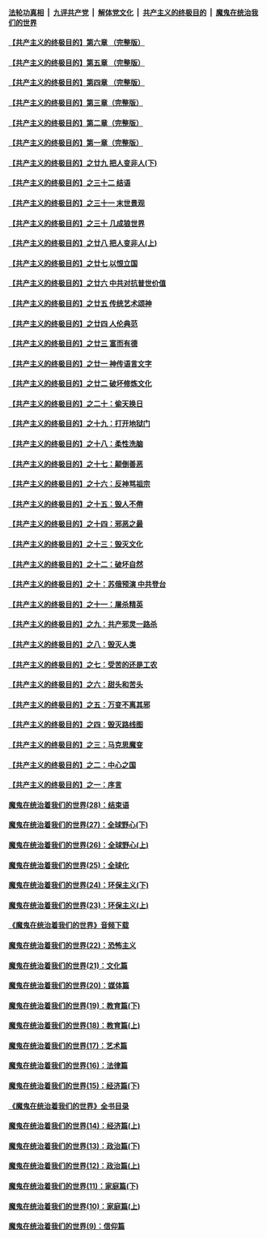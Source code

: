 ####  [法轮功真相](../../../../basic/blob/master/README.md?t=03141339) &nbsp;|&nbsp; [九评共产党](../../../../9ping.md/blob/master/README.md?t=03141339) &nbsp;|&nbsp; [解体党文化](../../../../jtdwh.md/blob/master/README.md?t=03141339)  &nbsp;|&nbsp; [共产主义的终极目的](../../../../gczydzjmd.md/blob/master/README.md?t=03141339) &nbsp;|&nbsp; [魔鬼在统治我们的世界](../../../../mgztzwmdsj.md/blob/master/README.md?t=03141339) 

#### [【共产主义的终极目的】第六章 （完整版）](../pages/nsc422/n11428913.md?t=03141339) 

#### [【共产主义的终极目的】第五章 （完整版）](../pages/nsc422/n11428912.md?t=03141339) 

#### [【共产主义的终极目的】第四章 （完整版）](../pages/nsc422/n11428907.md?t=03141339) 

#### [【共产主义的终极目的】第三章（完整版）](../pages/nsc422/n11428848.md?t=03141339) 

#### [【共产主义的终极目的】第二章（完整版）](../pages/nsc422/n11428831.md?t=03141339) 

#### [【共产主义的终极目的】第一章（完整版）](../pages/nsc422/n11417651.md?t=03141339) 

#### [【共产主义的终极目的】之廿九 把人变非人(下)](../pages/nsc422/n11344140.md?t=03141339) 

#### [【共产主义的终极目的】之三十二 结语](../pages/nsc422/n11360535.md?t=03141339) 

#### [【共产主义的终极目的】之三十一 末世景观](../pages/nsc422/n11351129.md?t=03141339) 

#### [【共产主义的终极目的】之三十 几成狼世界](../pages/nsc422/n11348280.md?t=03141339) 

#### [【共产主义的终极目的】之廿八 把人变非人(上)](../pages/nsc422/n11340492.md?t=03141339) 

#### [【共产主义的终极目的】之廿七 以恨立国](../pages/nsc422/n11336944.md?t=03141339) 

#### [【共产主义的终极目的】之廿六 中共对抗普世价值](../pages/nsc422/n11324785.md?t=03141339) 

#### [【共产主义的终极目的】之廿五 传统艺术颂神](../pages/nsc422/n11296396.md?t=03141339) 

#### [【共产主义的终极目的】之廿四 人伦典范](../pages/nsc422/n11296397.md?t=03141339) 

#### [【共产主义的终极目的】之廿三 富而有德](../pages/nsc422/n11283598.md?t=03141339) 

#### [【共产主义的终极目的】之廿一 神传语言文字](../pages/nsc422/n11263265.md?t=03141339) 

#### [【共产主义的终极目的】之廿二 破坏修炼文化](../pages/nsc422/n11245728.md?t=03141339) 

#### [【共产主义的终极目的】之二十：偷天换日](../pages/nsc422/n11238846.md?t=03141339) 

#### [【共产主义的终极目的】之十九：打开地狱门](../pages/nsc422/n11206376.md?t=03141339) 

#### [【共产主义的终极目的】之十八：柔性洗脑](../pages/nsc422/n11199994.md?t=03141339) 

#### [【共产主义的终极目的】之十七：颠倒善恶](../pages/nsc422/n11179782.md?t=03141339) 

#### [【共产主义的终极目的】之十六：反神骂祖宗](../pages/nsc422/n11166798.md?t=03141339) 

#### [【共产主义的终极目的】之十五：毁人不倦](../pages/nsc422/n11166792.md?t=03141339) 

#### [【共产主义的终极目的】之十四：邪恶之最](../pages/nsc422/n11150249.md?t=03141339) 

#### [【共产主义的终极目的】之十三：毁灭文化](../pages/nsc422/n11135227.md?t=03141339) 

#### [【共产主义的终极目的】之十二：破坏自然](../pages/nsc422/n11135214.md?t=03141339) 

#### [【共产主义的终极目的】之十：苏俄预演 中共登台](../pages/nsc422/n11118424.md?t=03141339) 

#### [【共产主义的终极目的】之十一：屠杀精英](../pages/nsc422/n11118442.md?t=03141339) 

#### [【共产主义的终极目的】之九：共产邪灵一路杀](../pages/nsc422/n11114139.md?t=03141339) 

#### [【共产主义的终极目的】之八：毁灭人类](../pages/nsc422/n11108503.md?t=03141339) 

#### [【共产主义的终极目的】之七：受苦的还是工农](../pages/nsc422/n11101809.md?t=03141339) 

#### [【共产主义的终极目的】之六：甜头和苦头](../pages/nsc422/n11096971.md?t=03141339) 

#### [【共产主义的终极目的】之五：万变不离其邪](../pages/nsc422/n11091285.md?t=03141339) 

#### [【共产主义的终极目的】之四：毁灭路线图](../pages/nsc422/n11086284.md?t=03141339) 

#### [【共产主义的终极目的】之三：马克思魔变](../pages/nsc422/n11061941.md?t=03141339) 

#### [【共产主义的终极目的】之二：中心之国](../pages/nsc422/n11047728.md?t=03141339) 

#### [【共产主义的终极目的】之一：序言](../pages/nsc422/n11086077.md?t=03141339) 

#### [魔鬼在统治着我们的世界(28)：结束语](../pages/nsc422/n10936246.md?t=03141339) 

#### [魔鬼在统治着我们的世界(27)：全球野心(下)](../pages/nsc422/n10928319.md?t=03141339) 

#### [魔鬼在统治着我们的世界(26)：全球野心(上)](../pages/nsc422/n10900318.md?t=03141339) 

#### [魔鬼在统治着我们的世界(25)：全球化](../pages/nsc422/n10788205.md?t=03141339) 

#### [魔鬼在统治着我们的世界(24)：环保主义(下)](../pages/nsc422/n10695307.md?t=03141339) 

#### [魔鬼在统治着我们的世界(23)：环保主义(上)](../pages/nsc422/n10688613.md?t=03141339) 

#### [《魔鬼在统治着我们的世界》音频下载](../pages/nsc422/n10635553.md?t=03141339) 

#### [魔鬼在统治着我们的世界(22)：恐怖主义](../pages/nsc422/n10614727.md?t=03141339) 

#### [魔鬼在统治着我们的世界(21)：文化篇](../pages/nsc422/n10597706.md?t=03141339) 

#### [魔鬼在统治着我们的世界(20)：媒体篇](../pages/nsc422/n10586579.md?t=03141339) 

#### [魔鬼在统治着我们的世界(19)：教育篇(下)](../pages/nsc422/n10564808.md?t=03141339) 

#### [魔鬼在统治着我们的世界(18)：教育篇(上)](../pages/nsc422/n10526970.md?t=03141339) 

#### [魔鬼在统治着我们的世界(17)：艺术篇](../pages/nsc422/n10499093.md?t=03141339) 

#### [魔鬼在统治着我们的世界(16)：法律篇](../pages/nsc422/n10485969.md?t=03141339) 

#### [魔鬼在统治着我们的世界(15)：经济篇(下)](../pages/nsc422/n10469975.md?t=03141339) 

#### [《魔鬼在统治着我们的世界》全书目录](../pages/nsc422/n10464261.md?t=03141339) 

#### [魔鬼在统治着我们的世界(14)：经济篇(上)](../pages/nsc422/n10457370.md?t=03141339) 

#### [魔鬼在统治着我们的世界(13)：政治篇(下)](../pages/nsc422/n10448270.md?t=03141339) 

#### [魔鬼在统治着我们的世界(12)：政治篇(上)](../pages/nsc422/n10444576.md?t=03141339) 

#### [魔鬼在统治着我们的世界(11)：家庭篇(下)](../pages/nsc422/n10440961.md?t=03141339) 

#### [魔鬼在统治着我们的世界(10)：家庭篇(上)](../pages/nsc422/n10435448.md?t=03141339) 

#### [魔鬼在统治着我们的世界(9)：信仰篇](../pages/nsc422/n10432159.md?t=03141339) 

